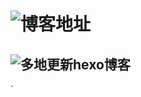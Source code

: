 # ![博客地址](https://jiangchenrui.github.io/)

## ![多地更新hexo博客](https://www.zhihu.com/question/21193762)
`